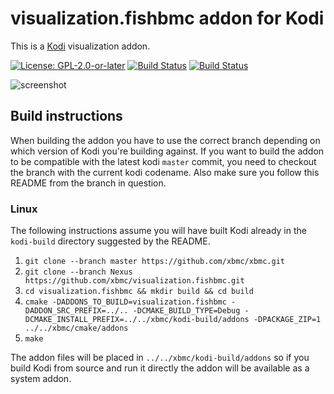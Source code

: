 # visualization.fishbmc addon for Kodi

This is a [Kodi](http://kodi.tv) visualization addon.

[![License: GPL-2.0-or-later](https://img.shields.io/badge/License-GPL%20v2+-blue.svg)](LICENSE.md)
[![Build Status](https://dev.azure.com/teamkodi/binary-addons/_apis/build/status/xbmc.visualization.fishbmc?branchName=Nexus)](https://dev.azure.com/teamkodi/binary-addons/_build/latest?definitionId=39&branchName=Nexus)
[![Build Status](https://jenkins.kodi.tv/view/Addons/job/xbmc/job/visualization.fishbmc/job/Nexus/badge/icon)](https://jenkins.kodi.tv/blue/organizations/jenkins/xbmc%2Fvisualization.fishbmc/branches/)
<!--- [![Build Status](https://ci.appveyor.com/api/projects/status/github/xbmc/visualization.fishbmc?branch=Nexus&svg=true)](https://ci.appveyor.com/project/xbmc/visualization-fishbmc?branch=Nexus) -->

![screenshot](https://raw.githubusercontent.com/xbmc/visualization.fishbmc/master/visualization.fishbmc/resources/screenshot-01.jpg)

## Build instructions

When building the addon you have to use the correct branch depending on which version of Kodi you're building against. 
If you want to build the addon to be compatible with the latest kodi `master` commit, you need to checkout the branch with the current kodi codename.
Also make sure you follow this README from the branch in question.

### Linux

The following instructions assume you will have built Kodi already in the `kodi-build` directory 
suggested by the README.

1. `git clone --branch master https://github.com/xbmc/xbmc.git`
2. `git clone --branch Nexus https://github.com/xbmc/visualization.fishbmc.git`
3. `cd visualization.fishbmc && mkdir build && cd build`
4. `cmake -DADDONS_TO_BUILD=visualization.fishbmc -DADDON_SRC_PREFIX=../.. -DCMAKE_BUILD_TYPE=Debug -DCMAKE_INSTALL_PREFIX=../../xbmc/kodi-build/addons -DPACKAGE_ZIP=1 ../../xbmc/cmake/addons`
5. `make`

The addon files will be placed in `../../xbmc/kodi-build/addons` so if you build Kodi from source and run it directly 
the addon will be available as a system addon.
